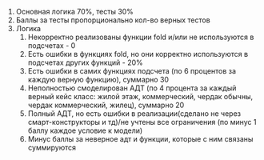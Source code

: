 1. Основная логика 70%, тесты 30%
1. Баллы за тесты пропорционально кол-во верных тестов
1. Логика
    1. Некорректно реализованы функции fold и/или не используются в подсчетах - 0
    1. Есть ошибки в функциях fold, но они корректно используются в подсчетах других функций - 20%
    1. Есть ошибки в самих функциях подсчета (по 6 процентов за каждую верную функцию), суммарно 30
    1. Неполностью смоделирован АДТ (по 4 процента за каждый верный кейс класс: жилой этаж, коммерческий, чердак обычны, чердак коммерческий, жилец), суммарно 20
    1. Полный АДТ, но есть ошибки в реализации(сделано не через смарт-конструкторы и тд)/не учтены все ограничения (по минус 1 баллу каждое условие к модели)
    1. Минус баллы за неверное адт и функции, которые с ним связаны суммируются

